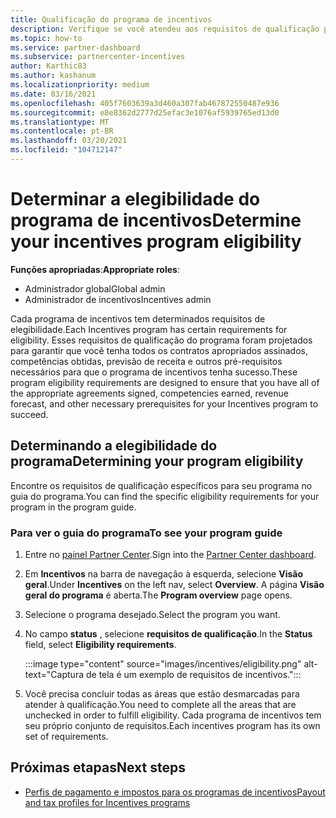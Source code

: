 ```yaml
---
title: Qualificação do programa de incentivos
description: Verifique se você atendeu aos requisitos de qualificação para o programa de incentivos. Esse processo inclui a verificação da qualificação no guia do programa.
ms.topic: how-to
ms.service: partner-dashboard
ms.subservice: partnercenter-incentives
author: Karthic83
ms.author: kashanum
ms.localizationpriority: medium
ms.date: 03/16/2021
ms.openlocfilehash: 405f7603639a3d460a307fab467872550487e936
ms.sourcegitcommit: e8e8362d2777d25efac3e1076af5939765ed13d0
ms.translationtype: MT
ms.contentlocale: pt-BR
ms.lasthandoff: 03/20/2021
ms.locfileid: "104712147"
---
```

# <a name="determine-your-incentives-program-eligibility"></a><span data-ttu-id="4e2c2-104">Determinar a elegibilidade do programa de incentivos</span><span class="sxs-lookup"><span data-stu-id="4e2c2-104">Determine your incentives program eligibility</span></span>

<span data-ttu-id="4e2c2-105">**Funções apropriadas**:</span><span class="sxs-lookup"><span data-stu-id="4e2c2-105">**Appropriate roles**:</span></span>

- <span data-ttu-id="4e2c2-106">Administrador global</span><span class="sxs-lookup"><span data-stu-id="4e2c2-106">Global admin</span></span>
- <span data-ttu-id="4e2c2-107">Administrador de incentivos</span><span class="sxs-lookup"><span data-stu-id="4e2c2-107">Incentives admin</span></span>

 <span data-ttu-id="4e2c2-108">Cada programa de incentivos tem determinados requisitos de elegibilidade.</span><span class="sxs-lookup"><span data-stu-id="4e2c2-108">Each Incentives program has certain requirements for eligibility.</span></span> <span data-ttu-id="4e2c2-109">Esses requisitos de qualificação do programa foram projetados para garantir que você tenha todos os contratos apropriados assinados, competências obtidas, previsão de receita e outros pré-requisitos necessários para que o programa de incentivos tenha sucesso.</span><span class="sxs-lookup"><span data-stu-id="4e2c2-109">These program eligibility requirements are designed to ensure that you have all of the appropriate agreements signed, competencies earned, revenue forecast, and other necessary prerequisites for your Incentives program to succeed.</span></span>

## <a name="determining-your-program-eligibility"></a><span data-ttu-id="4e2c2-110">Determinando a elegibilidade do programa</span><span class="sxs-lookup"><span data-stu-id="4e2c2-110">Determining your program eligibility</span></span>

<span data-ttu-id="4e2c2-111">Encontre os requisitos de qualificação específicos para seu programa no guia do programa.</span><span class="sxs-lookup"><span data-stu-id="4e2c2-111">You can find the specific eligibility requirements for your program in the program guide.</span></span> 

### <a name="to-see-your-program-guide"></a><span data-ttu-id="4e2c2-112">Para ver o guia do programa</span><span class="sxs-lookup"><span data-stu-id="4e2c2-112">To see your program guide</span></span>

1. <span data-ttu-id="4e2c2-113">Entre no [painel Partner Center](https://partner.microsoft.com/dashboard/).</span><span class="sxs-lookup"><span data-stu-id="4e2c2-113">Sign into the [Partner Center dashboard](https://partner.microsoft.com/dashboard/).</span></span>

2. <span data-ttu-id="4e2c2-114">Em **Incentivos** na barra de navegação à esquerda, selecione **Visão geral**.</span><span class="sxs-lookup"><span data-stu-id="4e2c2-114">Under **Incentives** on the left nav, select **Overview**.</span></span> <span data-ttu-id="4e2c2-115">A página **Visão geral do programa** é aberta.</span><span class="sxs-lookup"><span data-stu-id="4e2c2-115">The **Program overview** page opens.</span></span>

3. <span data-ttu-id="4e2c2-116">Selecione o programa desejado.</span><span class="sxs-lookup"><span data-stu-id="4e2c2-116">Select the program you want.</span></span>

4. <span data-ttu-id="4e2c2-117">No campo **status** , selecione **requisitos de qualificação**.</span><span class="sxs-lookup"><span data-stu-id="4e2c2-117">In the **Status** field, select **Eligibility requirements**.</span></span>

   :::image type="content" source="images/incentives/eligibility.png" alt-text="Captura de tela é um exemplo de requisitos de incentivos.":::

5. <span data-ttu-id="4e2c2-119">Você precisa concluir todas as áreas que estão desmarcadas para atender à qualificação.</span><span class="sxs-lookup"><span data-stu-id="4e2c2-119">You need to complete all the areas that are unchecked in order to fulfill eligibility.</span></span> <span data-ttu-id="4e2c2-120">Cada programa de incentivos tem seu próprio conjunto de requisitos.</span><span class="sxs-lookup"><span data-stu-id="4e2c2-120">Each incentives program has its own set of requirements.</span></span>

## <a name="next-steps"></a><span data-ttu-id="4e2c2-121">Próximas etapas</span><span class="sxs-lookup"><span data-stu-id="4e2c2-121">Next steps</span></span>

- [<span data-ttu-id="4e2c2-122">Perfis de pagamento e impostos para os programas de incentivos</span><span class="sxs-lookup"><span data-stu-id="4e2c2-122">Payout and tax profiles for Incentives programs</span></span>](incentives-create-and-manage-your-payout-and-tax-profiles.md)
